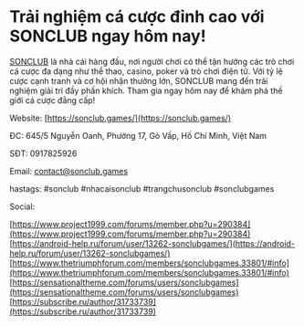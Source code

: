 # Trải nghiệm cá cược đỉnh cao với SONCLUB ngay hôm nay!

[SONCLUB](https://sonclub.games/) là nhà cái hàng đầu, nơi người chơi có thể tận hưởng các trò chơi cá cược đa dạng như thể thao, casino, poker và trò chơi điện tử. Với tỷ lệ cược cạnh tranh và cơ hội nhận thưởng lớn, SONCLUB mang đến trải nghiệm giải trí đầy phấn khích. Tham gia ngay hôm nay để khám phá thế giới cá cược đẳng cấp!  

Website: [https://sonclub.games/](https://sonclub.games/)  

ĐC: 645/5 Nguyễn Oanh, Phường 17, Gò Vấp, Hồ Chí Minh, Việt Nam  

SĐT: 0917825926  

Email: contact@sonclub.games  

hastags: #sonclub #nhacaisonclub #trangchusonclub #sonclubgames  

  

Social:  

  

[https://www.project1999.com/forums/member.php?u=290384](https://www.project1999.com/forums/member.php?u=290384)  
[https://android-help.ru/forum/user/13262-sonclubgames/](https://android-help.ru/forum/user/13262-sonclubgames/)  
[https://www.thetriumphforum.com/members/sonclubgames.33801/#info](https://www.thetriumphforum.com/members/sonclubgames.33801/#info)  
[https://sensationaltheme.com/forums/users/sonclubgames](https://sensationaltheme.com/forums/users/sonclubgames)  
[https://subscribe.ru/author/31733739](https://subscribe.ru/author/31733739)